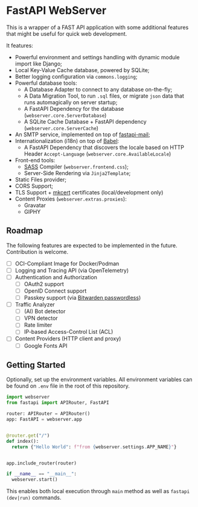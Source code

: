 # FastAPI WebServer

This is a wrapper of a FAST API application with some additional features that might be useful for quick web development.

It features:
- Powerful environment and settings handling with dynamic module import like Django;
- Local Key-Value Cache database, powered by SQLite;
- Better logging configuration via `commons.logging`;
- Powerful database tools:
  - A Database Adapter to connect to any database on-the-fly;
  - A Data Migration Tool, to run `.sql` files, or migrate `json` data that runs automagically on server startup;
  - A FastAPI Dependency for the database (`webserver.core.ServerDatabase`)
  - A SQLite Cache Database + FastAPI dependency (`webserver.core.ServerCache`)
- An SMTP service, implemented on top of [fastapi-mail](https://pypi.org/project/fastapi-mail/);
- Internationalization (i18n) on top of [Babel](https://babel.pocoo.org/):
  - A FastAPI Dependency that discovers the locale based on HTTP Header `Accept-Language` (`webserver.core.AvailableLocale`)
- Front-end tools:
  - [SASS](https://sass-lang.com/) Compiler (`webserver.frontend.css`);
  - Server-Side Rendering via `Jinja2Template`;
- Static Files provider;
- CORS Support;
- TLS Support + [mkcert](https://github.com/FiloSottile/mkcert) certificates (local/development only)
- Content Proxies (`webserver.extras.proxies`):
  - Gravatar
  - GIPHY

## Roadmap

The following features are expected to be implemented in the future. Contribution is welcome.

- [ ] OCI-Compliant Image for Docker/Podman
- [ ] Logging and Tracing API (via OpenTelemetry)
- [ ] Authentication and Authorization
  - [ ] OAuth2 support
  - [ ] OpenID Connect support
  - [ ] Passkey support (via [Bitwarden passwordless](https://docs.passwordless.dev/guide/))
- [ ] Traffic Analyzer
  - [ ] (AI) Bot detector
  - [ ] VPN detector
  - [ ] Rate limiter
  - [ ] IP-based Access-Control List (ACL)
- [ ] Content Providers (HTTP client and proxy)
  - [ ] Google Fonts API

## Getting Started

Optionally, set up the environment variables. All environment variables can be found on `.env` file in the root of this repository.

```python
import webserver
from fastapi import APIRouter, FastAPI

router: APIRouter = APIRouter()
app: FastAPI = webserver.app


@router.get("/")
def index():
  return {"Hello World": f"from {webserver.settings.APP_NAME}"}


app.include_router(router)

if __name__ == "__main__":
  webserver.start()
```

This enables both local execution through `main` method as well as `fastapi (dev|run)` commands.

